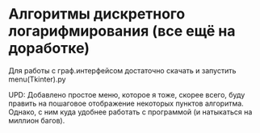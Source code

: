 # Алгоритмы дискретного логарифмирования (все ещё на доработке)

Для работы с граф.интерфейсом достаточно скачать и запустить menu(Tkinter).py

UPD: Добавлено простое меню, которое я тоже, скорее всего, буду править на пошаговое отображение некоторых пунктов алгоритма. Однако, с ним куда удобнее работать с программой (и натыкаться на миллион багов).
